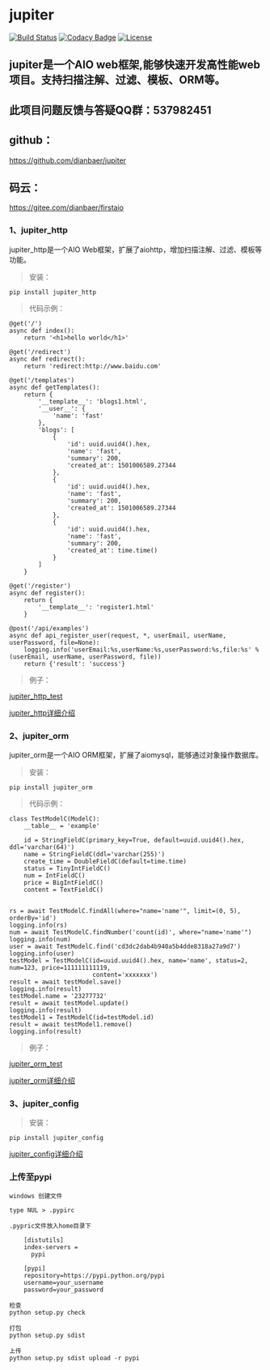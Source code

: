 # jupiter

[![Build Status](https://travis-ci.org/dianbaer/jupiter.svg?branch=master)](https://travis-ci.org/dianbaer/jupiter)
[![Codacy Badge](https://api.codacy.com/project/badge/Grade/8c69b645d91f4407a74dcf1e56d67e52)](https://www.codacy.com/app/232365732/jupiter?utm_source=github.com&amp;utm_medium=referral&amp;utm_content=dianbaer/jupiter&amp;utm_campaign=Badge_Grade)
[![License](https://img.shields.io/badge/License-MIT-blue.svg)](LICENSE)


## jupiter是一个AIO web框架,能够快速开发高性能web项目。支持扫描注解、过滤、模板、ORM等。

## 此项目问题反馈与答疑QQ群：537982451

## github：


https://github.com/dianbaer/jupiter


## 码云：

https://gitee.com/dianbaer/firstaio


### 1、jupiter_http


jupiter_http是一个AIO Web框架，扩展了aiohttp，增加扫描注解、过滤、模板等功能。

>安装：
	
	pip install jupiter_http
	
	
>代码示例：

	
	@get('/')
	async def index():
		return '<h1>hello world</h1>'

	@get('/redirect')
	async def redirect():
		return 'redirect:http://www.baidu.com'

	@get('/templates')
	async def getTemplates():
		return {
			'__template__': 'blogs1.html',
			'__user__': {
				'name': 'fast'
			},
			'blogs': [
				{
					'id': uuid.uuid4().hex,
					'name': 'fast',
					'summary': 200,
					'created_at': 1501006589.27344
				},
				{
					'id': uuid.uuid4().hex,
					'name': 'fast',
					'summary': 200,
					'created_at': 1501006589.27344
				},
				{
					'id': uuid.uuid4().hex,
					'name': 'fast',
					'summary': 200,
					'created_at': time.time()
				}
			]
		}

	@get('/register')
	async def register():
		return {
			'__template__': 'register1.html'
		}

	@post('/api/examples')
	async def api_register_user(request, *, userEmail, userName, userPassword, file=None):
		logging.info('userEmail:%s,userName:%s,userPassword:%s,file:%s' % (userEmail, userName, userPassword, file))
		return {'result': 'success'}


>例子：


[jupiter_http_test](./jupiter_http_test)


[jupiter_http详细介绍](./jupiter_http)



### 2、jupiter_orm


jupiter_orm是一个AIO ORM框架，扩展了aiomysql，能够通过对象操作数据库。


>安装：

	pip install jupiter_orm
	

>代码示例：


	class TestModelC(ModelC):
		__table__ = 'example'

		id = StringFieldC(primary_key=True, default=uuid.uuid4().hex, ddl='varchar(64)')
		name = StringFieldC(ddl='varchar(255)')
		create_time = DoubleFieldC(default=time.time)
		status = TinyIntFieldC()
		num = IntFieldC()
		price = BigIntFieldC()
		content = TextFieldC()
		

	rs = await TestModelC.findAll(where="name='name'", limit=(0, 5), orderBy='id')
	logging.info(rs)
	num = await TestModelC.findNumber('count(id)', where="name='name'")
	logging.info(num)
	user = await TestModelC.find('cd3dc2dab4b940a5b4dde8318a27a9d7')
	logging.info(user)
	testModel = TestModelC(id=uuid.uuid4().hex, name='name', status=2, num=123, price=111111111119,
						   content='xxxxxxx')
	result = await testModel.save()
	logging.info(result)
	testModel.name = '23277732'
	result = await testModel.update()
	logging.info(result)
	testModel1 = TestModelC(id=testModel.id)
	result = await testModel1.remove()
	logging.info(result)
	

>例子：


[jupiter_orm_test](./jupiter_orm_test)


[jupiter_orm详细介绍](./jupiter_orm)



### 3、jupiter_config

>安装：

	pip install jupiter_config
	
	
[jupiter_config详细介绍](./jupiter_config)




### 上传至pypi


	windows 创建文件

	type NUL > .pypirc

	.pypric文件放入home目录下

		[distutils]
		index-servers =
		  pypi

		[pypi]
		repository=https://pypi.python.org/pypi
		username=your_username
		password=your_password

	检查	
	python setup.py check

	打包
	python setup.py sdist

	上传
	python setup.py sdist upload -r pypi



	
